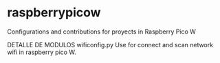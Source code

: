 # raspberrypicow
Configurations and contributions for proyects in Raspberry Pico W

DETALLE DE MODULOS
wificonfig.py
Use for connect and scan network wifi in raspberry pico W.
